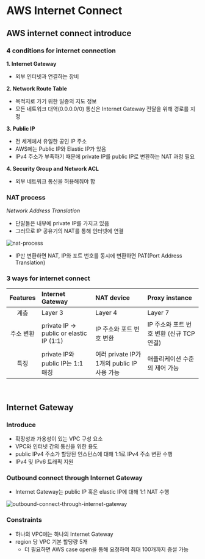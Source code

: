 # AWS Internet Connect

## AWS internet connect introduce

### 4 conditions for internet connection

**1. Internet Gateway**

- 외부 인터넷과 연결하는 장비

**2. Network Route Table**

- 목적지로 가기 위한 일종의 지도 정보
- 모든 네트워크 대역(0.0.0.0/0) 통신은 Internet Gateway 전달을 위해 경로를 지정

**3. Public IP**

- 전 세계에서 유일한 공인 IP 주소
- AWS에는 Public IP와 Elastic IP가 있음
- IPv4 주소가 부족하기 때문에 private IP를 public IP로 변환하는 NAT 과정 필요

**4. Security Group and Network ACL**

- 외부 네트워크 통신을 허용해줘야 함

### NAT process

_Network Address Translation_

- 단말들은 내부에 private IP를 가지고 있음
- 그러므로 IP 공유기의 NAT를 통해 인터넷에 연결

![nat-process](https://user-images.githubusercontent.com/75058239/236707103-d3cf9ca2-0f0e-4a60-9981-52c9a459f80f.png)

- IP만 변환하면 NAT, IP와 포트 번호를 동시에 변환하면 PAT(Port Address Translation)

### 3 ways for internet connect

| Features  | Internet Gateway                        | NAT device                                  | Proxy instance                           |
| :-------: | :-------------------------------------- | :------------------------------------------ | :--------------------------------------- |
|   계층    | Layer 3                                 | Layer 4                                     | Layer 7                                  |
| 주소 변환 | private IP → public or elastic IP (1:1) | IP 주소와 포트 번호 변환                    | IP 주소와 포트 번호 변환 (신규 TCP 연결) |
|   특징    | private IP와 public IP는 1:1 매칭       | 여러 private IP가 1개의 public IP 사용 가능 | 애플리케이션 수준의 제어 가능            |

<br>

## Internet Gateway

### Introduce

- 확장성과 가용성이 있는 VPC 구성 요소
- VPC와 인터넷 간의 통신을 위한 용도
- public IPv4 주소가 할당된 인스턴스에 대해 1:1로 IPv4 주소 변환 수행
- IPv4 및 IPv6 트래픽 지원

### Outbound connect through Internet Gateway

- Internet Gateway는 public IP 혹은 elastic IP에 대해 1:1 NAT 수행

![outbound-connect-through-internet-gateway](https://user-images.githubusercontent.com/75058239/236958525-e8a1ac0d-90c4-4c9c-8f02-da74d8c5c21d.png)

### Constraints

- 하나의 VPC에는 하나의 Internet Gateway
- region 당 VPC 기본 할당량 5개
  - 더 필요하면 AWS case open을 통해 요청하여 최대 100개까지 증설 가능
